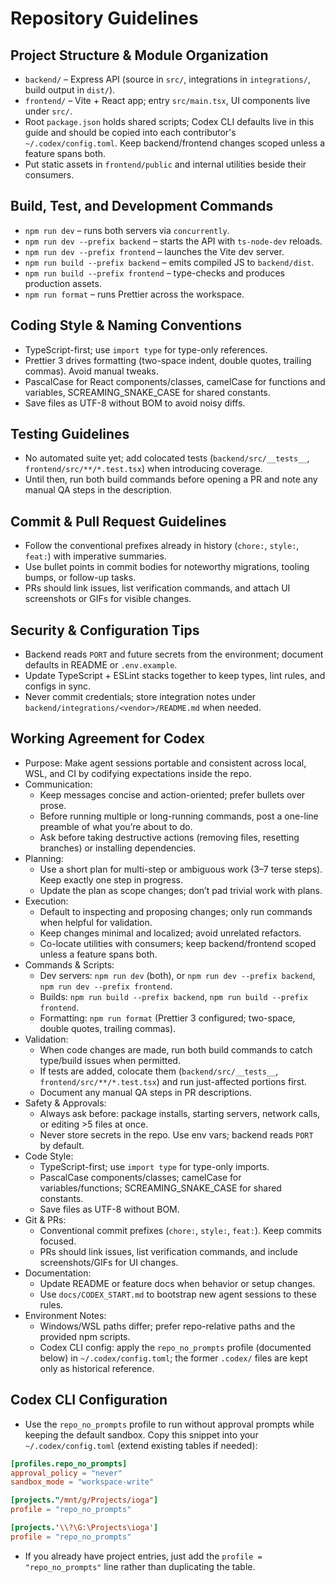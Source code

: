 # Repository Guidelines

## Project Structure & Module Organization

- `backend/` – Express API (source in `src/`, integrations in `integrations/`, build output in `dist/`).
- `frontend/` – Vite + React app; entry `src/main.tsx`, UI components live under `src/`.
- Root `package.json` holds shared scripts; Codex CLI defaults live in this guide and should be copied into each contributor's `~/.codex/config.toml`. Keep backend/frontend changes scoped unless a feature spans both.
- Put static assets in `frontend/public` and internal utilities beside their consumers.

## Build, Test, and Development Commands

- `npm run dev` – runs both servers via `concurrently`.
- `npm run dev --prefix backend` – starts the API with `ts-node-dev` reloads.
- `npm run dev --prefix frontend` – launches the Vite dev server.
- `npm run build --prefix backend` – emits compiled JS to `backend/dist`.
- `npm run build --prefix frontend` – type-checks and produces production assets.
- `npm run format` – runs Prettier across the workspace.

## Coding Style & Naming Conventions

- TypeScript-first; use `import type` for type-only references.
- Prettier 3 drives formatting (two-space indent, double quotes, trailing commas). Avoid manual tweaks.
- PascalCase for React components/classes, camelCase for functions and variables, SCREAMING_SNAKE_CASE for shared constants.
- Save files as UTF-8 without BOM to avoid noisy diffs.

## Testing Guidelines

- No automated suite yet; add colocated tests (`backend/src/__tests__`, `frontend/src/**/*.test.tsx`) when introducing coverage.
- Until then, run both build commands before opening a PR and note any manual QA steps in the description.

## Commit & Pull Request Guidelines

- Follow the conventional prefixes already in history (`chore:`, `style:`, `feat:`) with imperative summaries.
- Use bullet points in commit bodies for noteworthy migrations, tooling bumps, or follow-up tasks.
- PRs should link issues, list verification commands, and attach UI screenshots or GIFs for visible changes.

## Security & Configuration Tips

- Backend reads `PORT` and future secrets from the environment; document defaults in README or `.env.example`.
- Update TypeScript + ESLint stacks together to keep types, lint rules, and configs in sync.
- Never commit credentials; store integration notes under `backend/integrations/<vendor>/README.md` when needed.

## Working Agreement for Codex

- Purpose: Make agent sessions portable and consistent across local, WSL, and CI by codifying expectations inside the repo.
- Communication:
  - Keep messages concise and action-oriented; prefer bullets over prose.
  - Before running multiple or long-running commands, post a one-line preamble of what you’re about to do.
  - Ask before taking destructive actions (removing files, resetting branches) or installing dependencies.
- Planning:
  - Use a short plan for multi-step or ambiguous work (3–7 terse steps). Keep exactly one step in progress.
  - Update the plan as scope changes; don’t pad trivial work with plans.
- Execution:
  - Default to inspecting and proposing changes; only run commands when helpful for validation.
  - Keep changes minimal and localized; avoid unrelated refactors.
  - Co-locate utilities with consumers; keep backend/frontend scoped unless a feature spans both.
- Commands & Scripts:
  - Dev servers: `npm run dev` (both), or `npm run dev --prefix backend`, `npm run dev --prefix frontend`.
  - Builds: `npm run build --prefix backend`, `npm run build --prefix frontend`.
  - Formatting: `npm run format` (Prettier 3 configured; two-space, double quotes, trailing commas).
- Validation:
  - When code changes are made, run both build commands to catch type/build issues when permitted.
  - If tests are added, colocate them (`backend/src/__tests__`, `frontend/src/**/*.test.tsx`) and run just-affected portions first.
  - Document any manual QA steps in PR descriptions.
- Safety & Approvals:
  - Always ask before: package installs, starting servers, network calls, or editing >5 files at once.
  - Never store secrets in the repo. Use env vars; backend reads `PORT` by default.
- Code Style:
  - TypeScript-first; use `import type` for type-only imports.
  - PascalCase components/classes; camelCase for variables/functions; SCREAMING_SNAKE_CASE for shared constants.
  - Save files as UTF-8 without BOM.
- Git & PRs:
  - Conventional commit prefixes (`chore:`, `style:`, `feat:`). Keep commits focused.
  - PRs should link issues, list verification commands, and include screenshots/GIFs for UI changes.
- Documentation:
  - Update README or feature docs when behavior or setup changes.
  - Use `docs/CODEX_START.md` to bootstrap new agent sessions to these rules.
- Environment Notes:
  - Windows/WSL paths differ; prefer repo-relative paths and the provided npm scripts.
  - Codex CLI config: apply the `repo_no_prompts` profile (documented below) in `~/.codex/config.toml`; the former `.codex/` files are kept only as historical reference.

## Codex CLI Configuration

- Use the `repo_no_prompts` profile to run without approval prompts while keeping the default sandbox. Copy this snippet into your `~/.codex/config.toml` (extend existing tables if needed):

```toml
[profiles.repo_no_prompts]
approval_policy = "never"
sandbox_mode = "workspace-write"

[projects."/mnt/g/Projects/ioga"]
profile = "repo_no_prompts"

[projects.'\\?\G:\Projects\ioga']
profile = "repo_no_prompts"
```

- If you already have project entries, just add the `profile = "repo_no_prompts"` line rather than duplicating the table.
